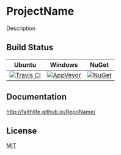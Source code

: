 # ProjectName

Description

## Build Status

Ubuntu | Windows | NuGet
--- | --- | ---
[![Travis CI](https://img.shields.io/travis/Faithlife/RepoName/master.svg)](https://travis-ci.org/Faithlife/RepoName) | [![AppVeyor](https://img.shields.io/appveyor/ci/Faithlife/reponame/master.svg)](https://ci.appveyor.com/project/Faithlife/reponame) | [![NuGet](https://img.shields.io/nuget/v/ProjectName.svg)](https://www.nuget.org/packages/ProjectName)

## Documentation

http://faithlife.github.io/RepoName/

## License

[MIT](LICENSE)
